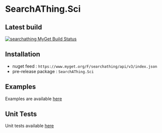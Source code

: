 # SearchAThing.Sci

## Latest build
[![searchathing MyGet Build Status](https://www.myget.org/BuildSource/Badge/searchathing?identifier=961385ac-4528-445a-9c45-e1abf49fe9c7)](https://www.myget.org/feed/searchathing/package/nuget/SearchAThing.Sci) 

## Installation
- nuget feed : `https://www.myget.org/F/searchathing/api/v3/index.json`
- pre-release package : `SearchAThing.Sci`

## Examples

Examples are available [here](https://github.com/devel0/SearchAThing.Sci.Examples)

## Unit Tests

Unit tests available [here](https://github.com/devel0/SearchAThing.UnitTest)
